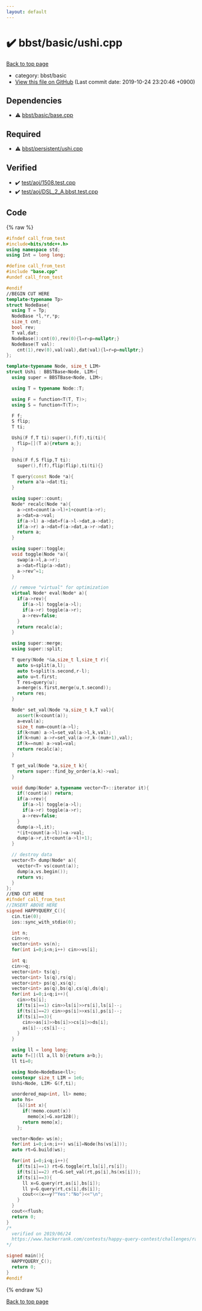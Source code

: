 ```yaml
---
layout: default
---
```


<!-- mathjax config similar to math.stackexchange -->
<script type="text/javascript" async
  src="https://cdnjs.cloudflare.com/ajax/libs/mathjax/2.7.5/MathJax.js?config=TeX-MML-AM_CHTML">
</script>
<script type="text/x-mathjax-config">
  MathJax.Hub.Config({
    TeX: { equationNumbers: { autoNumber: "AMS" }},
    tex2jax: {
      inlineMath: [ ['$','$'] ],
      processEscapes: true
    },
    "HTML-CSS": { matchFontHeight: false },
    displayAlign: "left",
    displayIndent: "2em"
  });
</script>

<script type="text/javascript" src="https://cdnjs.cloudflare.com/ajax/libs/jquery/3.4.1/jquery.min.js"></script>
<script src="https://cdn.jsdelivr.net/npm/jquery-balloon-js@1.1.2/jquery.balloon.min.js" integrity="sha256-ZEYs9VrgAeNuPvs15E39OsyOJaIkXEEt10fzxJ20+2I=" crossorigin="anonymous"></script>
<script type="text/javascript" src="../../../assets/js/copy-button.js"></script>
<link rel="stylesheet" href="../../../assets/css/copy-button.css" />


# :heavy_check_mark: bbst/basic/ushi.cpp
<a href="../../../index.html">Back to top page</a>

* category: bbst/basic
* <a href="{{ site.github.repository_url }}/blob/master/bbst/basic/ushi.cpp">View this file on GitHub</a> (Last commit date: 2019-10-24 23:20:46 +0900)




## Dependencies
* :warning: <a href="base.cpp.html">bbst/basic/base.cpp</a>


## Required
* :warning: <a href="../persistent/ushi.cpp.html">bbst/persistent/ushi.cpp</a>


## Verified
* :heavy_check_mark: <a href="../../../verify/test/aoj/1508.test.cpp.html">test/aoj/1508.test.cpp</a>
* :heavy_check_mark: <a href="../../../verify/test/aoj/DSL_2_A.bbst.test.cpp.html">test/aoj/DSL_2_A.bbst.test.cpp</a>


## Code
{% raw %}
```cpp
#ifndef call_from_test
#include<bits/stdc++.h>
using namespace std;
using Int = long long;

#define call_from_test
#include "base.cpp"
#undef call_from_test

#endif
//BEGIN CUT HERE
template<typename Tp>
struct NodeBase{
  using T = Tp;
  NodeBase *l,*r,*p;
  size_t cnt;
  bool rev;
  T val,dat;
  NodeBase():cnt(0),rev(0){l=r=p=nullptr;}
  NodeBase(T val):
    cnt(1),rev(0),val(val),dat(val){l=r=p=nullptr;}
};

template<typename Node, size_t LIM>
struct Ushi : BBSTBase<Node, LIM>{
  using super = BBSTBase<Node, LIM>;

  using T = typename Node::T;

  using F = function<T(T, T)>;
  using S = function<T(T)>;

  F f;
  S flip;
  T ti;

  Ushi(F f,T ti):super(),f(f),ti(ti){
    flip=[](T a){return a;};
  }

  Ushi(F f,S flip,T ti):
    super(),f(f),flip(flip),ti(ti){}

  T query(const Node *a){
    return a?a->dat:ti;
  }

  using super::count;
  Node* recalc(Node *a){
    a->cnt=count(a->l)+1+count(a->r);
    a->dat=a->val;
    if(a->l) a->dat=f(a->l->dat,a->dat);
    if(a->r) a->dat=f(a->dat,a->r->dat);
    return a;
  }

  using super::toggle;
  void toggle(Node *a){
    swap(a->l,a->r);
    a->dat=flip(a->dat);
    a->rev^=1;
  }

  // remove "virtual" for optimization
  virtual Node* eval(Node* a){
    if(a->rev){
      if(a->l) toggle(a->l);
      if(a->r) toggle(a->r);
      a->rev=false;
    }
    return recalc(a);
  }

  using super::merge;
  using super::split;

  T query(Node *&a,size_t l,size_t r){
    auto s=split(a,l);
    auto t=split(s.second,r-l);
    auto u=t.first;
    T res=query(u);
    a=merge(s.first,merge(u,t.second));
    return res;
  }

  Node* set_val(Node *a,size_t k,T val){
    assert(k<count(a));
    a=eval(a);
    size_t num=count(a->l);
    if(k<num) a->l=set_val(a->l,k,val);
    if(k>num) a->r=set_val(a->r,k-(num+1),val);
    if(k==num) a->val=val;
    return recalc(a);
  }

  T get_val(Node *a,size_t k){
    return super::find_by_order(a,k)->val;
  }

  void dump(Node* a,typename vector<T>::iterator it){
    if(!count(a)) return;
    if(a->rev){
      if(a->l) toggle(a->l);
      if(a->r) toggle(a->r);
      a->rev=false;
    }
    dump(a->l,it);
    *(it+count(a->l))=a->val;
    dump(a->r,it+count(a->l)+1);
  }

  // destroy data
  vector<T> dump(Node* a){
    vector<T> vs(count(a));
    dump(a,vs.begin());
    return vs;
  }
};
//END CUT HERE
#ifndef call_from_test
//INSERT ABOVE HERE
signed HAPPYQUERY_C(){
  cin.tie(0);
  ios::sync_with_stdio(0);

  int n;
  cin>>n;
  vector<int> vs(n);
  for(int i=0;i<n;i++) cin>>vs[i];

  int q;
  cin>>q;
  vector<int> ts(q);
  vector<int> ls(q),rs(q);
  vector<int> ps(q),xs(q);
  vector<int> as(q),bs(q),cs(q),ds(q);
  for(int i=0;i<q;i++){
    cin>>ts[i];
    if(ts[i]==1) cin>>ls[i]>>rs[i],ls[i]--;
    if(ts[i]==2) cin>>ps[i]>>xs[i],ps[i]--;
    if(ts[i]==3){
      cin>>as[i]>>bs[i]>>cs[i]>>ds[i];
      as[i]--;cs[i]--;
    }
  }

  using ll = long long;
  auto f=[](ll a,ll b){return a+b;};
  ll ti=0;

  using Node=NodeBase<ll>;
  constexpr size_t LIM = 1e6;
  Ushi<Node, LIM> G(f,ti);

  unordered_map<int, ll> memo;
  auto hs=
    [&](int x){
      if(!memo.count(x))
        memo[x]=G.xor128();
      return memo[x];
    };

  vector<Node> ws(n);
  for(int i=0;i<n;i++) ws[i]=Node(hs(vs[i]));
  auto rt=G.build(ws);

  for(int i=0;i<q;i++){
    if(ts[i]==1) rt=G.toggle(rt,ls[i],rs[i]);
    if(ts[i]==2) rt=G.set_val(rt,ps[i],hs(xs[i]));
    if(ts[i]==3){
      ll x=G.query(rt,as[i],bs[i]);
      ll y=G.query(rt,cs[i],ds[i]);
      cout<<(x==y?"Yes":"No")<<"\n";
    }
  }
  cout<<flush;
  return 0;
}
/*
  verified on 2019/06/24
  https://www.hackerrank.com/contests/happy-query-contest/challenges/range-sorting-query
*/

signed main(){
  HAPPYQUERY_C();
  return 0;
}
#endif

```
{% endraw %}

<a href="../../../index.html">Back to top page</a>

